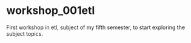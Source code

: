 # workshop_001etl
First workshop in etl, subject of my fifth semester, to start exploring the subject topics.
